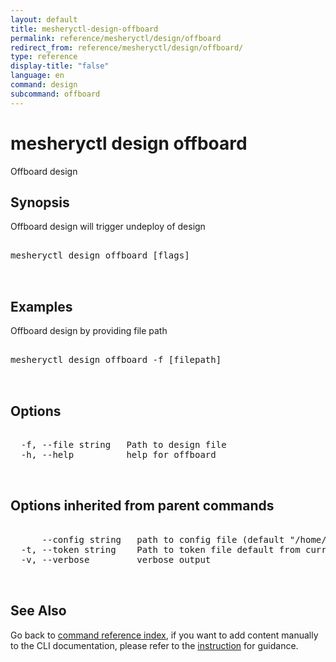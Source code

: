 ```yaml
---
layout: default
title: mesheryctl-design-offboard
permalink: reference/mesheryctl/design/offboard
redirect_from: reference/mesheryctl/design/offboard/
type: reference
display-title: "false"
language: en
command: design
subcommand: offboard
---
```


# mesheryctl design offboard

Offboard design

## Synopsis

Offboard design will trigger undeploy of design
<pre class='codeblock-pre'>
<div class='codeblock'>
mesheryctl design offboard [flags]

</div>
</pre> 

## Examples

Offboard design by providing file path
<pre class='codeblock-pre'>
<div class='codeblock'>
mesheryctl design offboard -f [filepath]

</div>
</pre> 

## Options

<pre class='codeblock-pre'>
<div class='codeblock'>
  -f, --file string   Path to design file
  -h, --help          help for offboard

</div>
</pre>

## Options inherited from parent commands

<pre class='codeblock-pre'>
<div class='codeblock'>
      --config string   path to config file (default "/home/aadhitya/.meshery/config.yaml")
  -t, --token string    Path to token file default from current context
  -v, --verbose         verbose output

</div>
</pre>

## See Also

Go back to [command reference index](/reference/mesheryctl/), if you want to add content manually to the CLI documentation, please refer to the [instruction](/project/contributing/contributing-cli#preserving-manually-added-documentation) for guidance.
